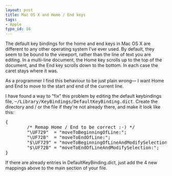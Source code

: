 ```yaml
---
layout: post
title: Mac OS X and Home / End keys
tags:
- Apple
typo_id: 16
---
```

The default key bindings for the home and end keys in Mac OS X are different to any other operating system I've ever used.  By default, they seem to be bound to the viewport, rather than the line of text you are editing.  In a multi-line document, the Home key scrolls up to the top of the document, and the End key scrolls down to the bottom.  In each case the caret stays where it was.

As a programmer I find this behaviour to be just plain wrong&mdash; I want Home and End to move to the start and end of the current line.

I have found a way to "fix" this problem by editing the default keybindings file, <kbd>~/Library/KeyBindings/DefaultKeyBinding.dict</kbd>.  Create the directory and / or the file if they're not already there, and make it look like this:

<pre>
{
        /* Remap Home / End to be correct :-) */
        "\UF729"  = "moveToBeginningOfLine:";                   /* Home         */
        "\UF72B"  = "moveToEndOfLine:";                         /* End          */
        "$\UF729" = "moveToBeginningOfLineAndModifySelection:"; /* Shift + Home */
        "$\UF72B" = "moveToEndOfLineAndModifySelection:";       /* Shift + End  */
}
</pre>

If there are already entries in DefaultKeyBinding.dict, just add the 4 new mappings above to the main section of your file.
